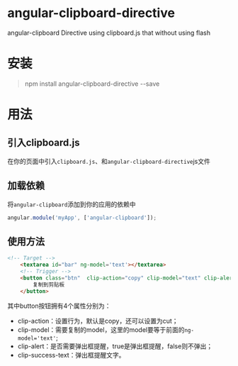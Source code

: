 # angular-clipboard-directive
angular-clipboard Directive using clipboard.js that without using flash

# 安装
> npm install angular-clipboard-directive --save

# 用法
## 引入clipboard.js
在你的页面中引入`clipboard.js`、和`angular-clipboard-directive`js文件
## 加载依赖
将`angular-clipboard`添加到你的应用的依赖中
```javascript
angular.module('myApp', ['angular-clipboard']);
```
## 使用方法
```html
<!-- Target -->
    <textarea id="bar" ng-model='text'></textarea>
    <!-- Trigger -->
    <button class="btn"  clip-action="copy" clip-model="text" clip-alert='true' clip-success-text="地址已经复制到剪贴板!" clipboard>
        复制到剪贴板
    </button>
```
其中button按钮拥有4个属性分别为：
* clip-action：设置行为，默认是copy，还可以设置为cut；
* clip-model：需要复制的model，这里的model要等于前面的`ng-model='text'`;
* clip-alert：是否需要弹出框提醒，true是弹出框提醒，false则不弹出；
* clip-success-text：弹出框提醒文字。
